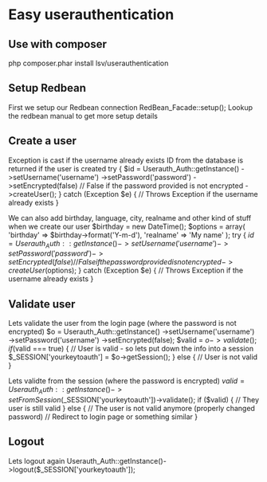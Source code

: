 # Easy userauthentication
## Use with composer
php composer.phar install lsv/userauthentication

## Setup Redbean
First we setup our Redbean connection
RedBean_Facade::setup();
Lookup the redbean manual to get more setup details

## Create a user
Exception is cast if the username already exists
ID from the database is returned if the user is created
try {
$id = Userauth_Auth::getInstance()
->setUsername('username')
->setPassword('password')
->setEncrypted(false) // False if the password provided is not encrypted
->createUser();
} catch (Exception $e) {
// Throws Exception if the username already exists
}

We can also add birthday, language, city, realname and other kind of stuff when we create our user
$birthday = new DateTime();
$options = array(
'birthday' => $birthday->format('Y-m-d'),
'realname' => 'My name'
);
try {
$id = Userauth_Auth::getInstance()
->setUsername('username')
->setPassword('password')
->setEncrypted(false) // False if the password provided is not encrypted
->createUser($options);
} catch (Exception $e) {
// Throws Exception if the username already exists
}


## Validate user
Lets validate the user from the login page (where the password is not encrypted)
$o = Userauth_Auth::getInstance()
->setUsername('username')
->setPassword('username')
->setEncrypted(false);
$valid = $o->validate();
if ($valid === true) {
// User is valid - so lets put down the info into a session
$_SESSION['yourkeytoauth'] = $o->getSession();
} else {
// User is not valid
}

Lets validte from the session (where the password is encrypted)
$valid = Userauth_Auth::getInstance()->setFromSession($_SESSION['yourkeytoauth'])->validate();
if ($valid) {
// They user is still valid
} else {
// The user is not valid anymore (properly changed password)
// Redirect to login page or something similar
}

## Logout
Lets logout again
Userauth_Auth::getInstance()->logout($_SESSION['yourkeytoauth']);